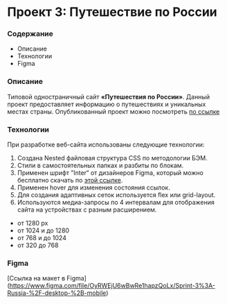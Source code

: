 # Проект 3: Путешествие по России

### Содержание
* Описание
* Технологии
* Figma

### Описание

Типовой одностраничный сайт **«Путешествия по России»**. Данный проект предоставляет информацию о путешествиях и уникальных местах страны.  Опубликованный проект можно посмотреть [по ссылке](https://yuliaiv-iv.github.io/russian-travel/)

### Технологии

При разработке веб-сайта использованы следующие технологии:
1.	Создана Nested файловая структура CSS по методологии БЭМ.
2.  Стили в самостоятельных папках и разбиты по блокам.
3.	Применен  шрифт ”Inter“ от дизайнеров Figma, который можно бесплатно скачать по [этой ссылке](https://rsms.me/inter/).
4.	Применен hover для изменения состояния ссылок.
5.	Для создания адаптивных сеток используется flex или grid-layout.
6.	Используются медиа-запросы по 4 интервалам для отображения сайта на устройствах с разным расширением.
* от 1280 px
* от 1024 и до 1280
* от 768 и до 1024
* от 320 до 768

### Figma 
[Ссылка на макет в Figma] (https://www.figma.com/file/OyRWEjU6wBwRe1hapzQoLx/Sprint-3%3A-Russia-%2F-desktop-%2B-mobile)
